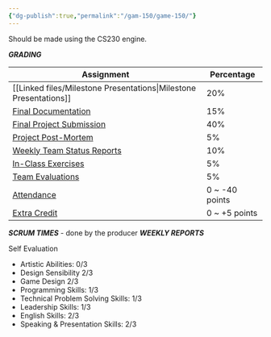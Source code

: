 ```yaml
---
{"dg-publish":true,"permalink":"/gam-150/game-150/"}
---
```


Should be made using the CS230 engine.

***GRADING*** 

| Assignment                                                                                                                                        | Percentage     |
| ------------------------------------------------------------------------------------------------------------------------------------------------- | -------------- |
| [[Linked files/Milestone Presentations\|Milestone Presentations]]                                                                                                                       | 20%            |
| [Final Documentation](https://docs.google.com/document/d/1sAyhN2t-gms476BpeDqcEESIdGVzmmBhqUP2aLDT75M/edit?pli=1#bookmark=id.pntljc2rsr47)        | 15%            |
| [Final Project Submission](https://docs.google.com/document/d/1sAyhN2t-gms476BpeDqcEESIdGVzmmBhqUP2aLDT75M/edit?pli=1#bookmark=id.k8fkx19u8guv)   | 40%            |
| [Project Post-Mortem](https://docs.google.com/document/d/1sAyhN2t-gms476BpeDqcEESIdGVzmmBhqUP2aLDT75M/edit?pli=1#bookmark=id.26bkwfr94rbv)        | 5%             |
| [Weekly Team Status Reports](https://docs.google.com/document/d/1sAyhN2t-gms476BpeDqcEESIdGVzmmBhqUP2aLDT75M/edit?pli=1#bookmark=id.53j5x8agz15u) | 10%            |
| [In-Class Exercises](https://docs.google.com/document/d/1sAyhN2t-gms476BpeDqcEESIdGVzmmBhqUP2aLDT75M/edit?pli=1#bookmark=id.dqbrb297i4k2)         | 5%             |
| [Team Evaluations](https://docs.google.com/document/d/1sAyhN2t-gms476BpeDqcEESIdGVzmmBhqUP2aLDT75M/edit?pli=1#bookmark=id.9xk2c5crjd5m)           | 5%             |
| [Attendance](https://docs.google.com/document/d/1sAyhN2t-gms476BpeDqcEESIdGVzmmBhqUP2aLDT75M/edit?pli=1#bookmark=id.thr78kz6wuad)                 | 0 ~ -40 points |
| [Extra Credit](https://docs.google.com/document/d/1sAyhN2t-gms476BpeDqcEESIdGVzmmBhqUP2aLDT75M/edit?pli=1#bookmark=id.zdb0x4k0rst)                | 0 ~ +5 points  |

***SCRUM TIMES*** - done by the producer
***WEEKLY REPORTS*** 

Self Evaluation

- Artistic Abilities: 0/3
- Design Sensibility 2/3
- Game Design 2/3
- Programming Skills: 1/3
- Technical Problem Solving Skills: 1/3
- Leadership Skills: 1/3
- English Skills: 2/3
- Speaking & Presentation Skills: 2/3